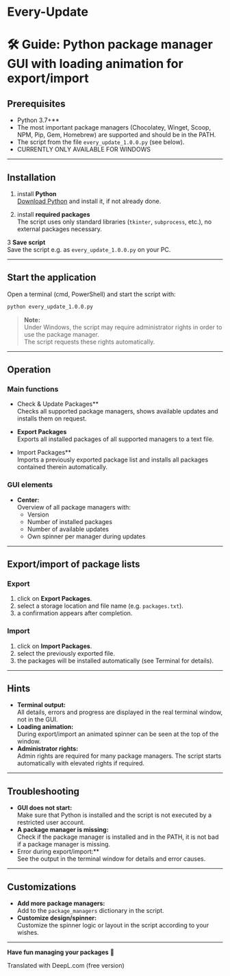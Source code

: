 # Every-Update


# 🛠️ Guide: Python package manager GUI with loading animation for export/import

## Prerequisites

- Python 3.7+**
- The most important package managers (Chocolatey, Winget, Scoop, NPM, Pip, Gem, Homebrew) are supported and should be in the PATH.
- The script from the file `every_update_1.0.0.py` (see below).
- CURRENTLY ONLY AVAILABLE FOR WINDOWS  

---

## Installation

1. install **Python**  
   [Download Python](https://www.python.org/downloads/) and install it, if not already done.

2. install **required packages**  
   The script uses only standard libraries (`tkinter`, `subprocess`, etc.), no external packages necessary.

3 **Save script**  
   Save the script e.g. as `every_update_1.0.0.py` on your PC.

---

## Start the application

Open a terminal (cmd, PowerShell) and start the script with:

```sh
python every_update_1.0.0.py
```

> **Note:**  
> Under Windows, the script may require administrator rights in order to use the package manager.  
> The script requests these rights automatically.

---

## Operation

### Main functions

- Check & Update Packages**  
  Checks all supported package managers, shows available updates and installs them on request.

- **Export Packages**  
  Exports all installed packages of all supported managers to a text file.  

- Import Packages**  
  Imports a previously exported package list and installs all packages contained therein automatically.  

### GUI elements

- **Center:**  
  Overview of all package managers with:
  - Version
  - Number of installed packages
  - Number of available updates
  - Own spinner per manager during updates

---

## Export/import of package lists

### Export

1. click on **Export Packages**.
2. select a storage location and file name (e.g. `packages.txt`).
3. a confirmation appears after completion.

### Import

1. click on **Import Packages**.
2. select the previously exported file.
3. the packages will be installed automatically (see Terminal for details).

---

## Hints

- **Terminal output:**  
  All details, errors and progress are displayed in the real terminal window, not in the GUI.
- **Loading animation:**  
  During export/import an animated spinner can be seen at the top of the window.
- **Administrator rights:**  
  Admin rights are required for many package managers. The script starts automatically with elevated rights if required.

---

## Troubleshooting

- **GUI does not start:**  
  Make sure that Python is installed and the script is not executed by a restricted user account.
- **A package manager is missing:**  
  Check if the package manager is installed and in the PATH, it is not bad if a package manager is missing.
- Error during export/import:**  
  See the output in the terminal window for details and error causes.

---

## Customizations

- **Add more package managers:**  
  Add to the `package_managers` dictionary in the script.
- **Customize design/spinner:**  
  Customize the spinner logic or layout in the script according to your wishes.

---

**Have fun managing your packages** 🚀

Translated with DeepL.com (free version)
